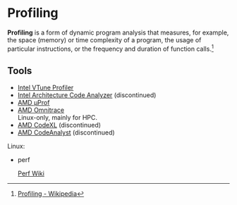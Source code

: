# Profiling
**Profiling** is a form of dynamic program analysis that measures, for example, the space (memory) or time complexity of a program, the usage of particular instructions, or the frequency and duration of function calls.[^wiki]

## Tools
- [Intel VTune Profiler](https://www.intel.com/content/www/us/en/developer/tools/oneapi/vtune-profiler.html)
- [Intel Architecture Code Analyzer](https://www.intel.com/content/www/us/en/developer/articles/tool/architecture-code-analyzer.html) (discontinued)
- [AMD μProf](https://developer.amd.com/amd-uprof/)
- [AMD Omnitrace](https://github.com/AMDResearch/omnitrace)  
  Linux-only, mainly for HPC.
- [AMD CodeXL](https://en.wikipedia.org/wiki/CodeXL) (discontinued)
- [AMD CodeAnalyst](https://en.wikipedia.org/wiki/AMD_CodeAnalyst) (discontinued)

Linux:
- perf

  [Perf Wiki](https://perf.wiki.kernel.org/index.php/Main_Page)


[^wiki]: [Profiling - Wikipedia](https://en.wikipedia.org/wiki/Profiling_(computer_programming))